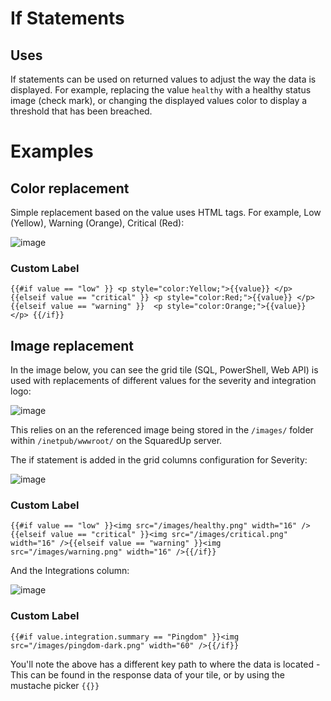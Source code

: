 # If Statements
## Uses

If statements can be used on returned values to adjust the way the data is displayed. For example, replacing the value ```healthy``` with a healthy status image (check mark), or changing the displayed values color to display a threshold that has been breached.


# Examples
## Color replacement
Simple replacement based on the value uses HTML tags. For example, Low (Yellow), Warning (Orange), Critical (Red):

![image](https://user-images.githubusercontent.com/45064152/125918677-0844f670-8b79-4deb-af1a-290bd886f980.png)

### Custom Label

```
{{#if value == "low" }} <p style="color:Yellow;">{{value}} </p> {{elseif value == "critical" }} <p style="color:Red;">{{value}} </p>{{elseif value == "warning" }}  <p style="color:Orange;">{{value}} </p> {{/if}}
```

## Image replacement
In the image below, you can see the grid tile (SQL, PowerShell, Web API) is used with replacements of different values for the severity and integration logo:

![image](https://user-images.githubusercontent.com/45064152/125915926-e30ec5d6-c685-43dd-a6b3-749d46665e41.png)

This relies on an the referenced image being stored in the ```/images/``` folder within ```/inetpub/wwwroot/``` on the SquaredUp server.

The if statement is added in the grid columns configuration for Severity:

![image](https://user-images.githubusercontent.com/45064152/125916323-a3ca51d4-86b9-436c-ae66-35b1f3904f4a.png)

### Custom Label

```
{{#if value == "low" }}<img src="/images/healthy.png" width="16" />{{elseif value == "critical" }}<img src="/images/critical.png" width="16" />{{elseif value == "warning" }}<img src="/images/warning.png" width="16" />{{/if}}
```

And the Integrations column:

![image](https://user-images.githubusercontent.com/45064152/125917819-5cc1feb7-3e83-4c68-9412-2e91cde23c86.png)

### Custom Label

```
{{#if value.integration.summary == "Pingdom" }}<img src="/images/pingdom-dark.png" width="60" />{{/if}}
```

You'll note the above has a different key path to where the data is located - This can be found in the response data of your tile, or by using the mustache picker ```{{}}```
